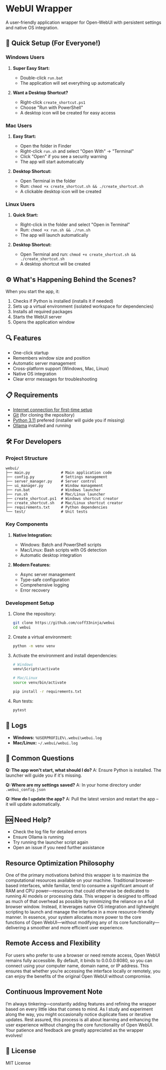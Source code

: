 # WebUI Wrapper

A user-friendly application wrapper for Open-WebUI with persistent settings and native OS integration.

## 🚀 Quick Setup (For Everyone!)

### Windows Users
1. **Super Easy Start:**
   - Double-click `run.bat`
   - The application will set everything up automatically

2. **Want a Desktop Shortcut?**
   - Right-click `create_shortcut.ps1`
   - Choose "Run with PowerShell"
   - A desktop icon will be created for easy access

### Mac Users
1. **Easy Start:**
   - Open the folder in Finder
   - Right-click `run.sh` and select "Open With" → "Terminal"
   - Click "Open" if you see a security warning
   - The app will start automatically

2. **Desktop Shortcut:**
   - Open Terminal in the folder
   - Run: `chmod +x create_shortcut.sh && ./create_shortcut.sh`
   - A clickable desktop icon will be created

### Linux Users
1. **Quick Start:**
   - Right-click in the folder and select "Open in Terminal"
   - Run: `chmod +x run.sh && ./run.sh`
   - The app will launch automatically

2. **Desktop Shortcut:**
   - Open Terminal and run: `chmod +x create_shortcut.sh && ./create_shortcut.sh`
   - A desktop shortcut will be created

## ⚙️ What's Happening Behind the Scenes?

When you start the app, it:
1. Checks if Python is installed (installs it if needed)
2. Sets up a virtual environment (isolated workspace for dependencies)
3. Installs all required packages
4. Starts the WebUI server
5. Opens the application window

## 🔍 Features

- One-click startup
- Remembers window size and position
- Automatic server management
- Cross-platform support (Windows, Mac, Linux)
- Native OS integration
- Clear error messages for troubleshooting

## 📋 Requirements

- [Internet connection for first-time setup](https://www.speedtest.net/)
- [Git](https://git-scm.com/) (for cloning the repository)
- [Python 3.11](https://www.python.org/downloads/release/python-3119/) prefered (installer will guide you if missing)
- [Ollama](https://ollama.com/) installed and running

## 🛠️ For Developers

### Project Structure
```
webui/
├── main.py              # Main application code
├── config.py            # Settings management
├── server_manager.py    # Server control
├── ui_manager.py        # Window management
├── run.bat              # Windows launcher
├── run.sh               # Mac/Linux launcher
├── create_shortcut.ps1  # Windows shortcut creator
├── create_shortcut.sh   # Mac/Linux shortcut creator
├── requirements.txt     # Python dependencies
└── test/                # Unit tests
```

### Key Components

1. **Native Integration:**
   - Windows: Batch and PowerShell scripts
   - Mac/Linux: Bash scripts with OS detection
   - Automatic desktop integration

2. **Modern Features:**
   - Async server management
   - Type-safe configuration
   - Comprehensive logging
   - Error recovery

### Development Setup

1. Clone the repository:
   ```bash
   git clone https://github.com/coff33ninja/webui
   cd webui
   ```
2. Create a virtual environment:
   ```bash
   python -m venv venv
   ```
3. Activate the environment and install dependencies:
   ```bash
   # Windows
   venv\Scripts\activate

   # Mac/Linux
   source venv/bin/activate

   pip install -r requirements.txt
   ```
4. Run tests:
   ```bash
   pytest
   ```

## 📝 Logs
- **Windows:** `%USERPROFILE%\.webui\webui.log`
- **Mac/Linux:** `~/.webui/webui.log`

## 🤔 Common Questions

**Q: The app won't start, what should I do?**
A: Ensure Python is installed. The launcher will guide you if it's missing.

**Q: Where are my settings saved?**
A: In your home directory under `.webui_config.json`

**Q: How do I update the app?**
A: Pull the latest version and restart the app – it will update automatically.

## 🆘 Need Help?
- Check the log file for detailed errors
- Ensure Ollama is running
- Try running the launcher script again
- Open an issue if you need further assistance

## Resource Optimization Philosophy

One of the primary motivations behind this wrapper is to maximize the computational resources available on your machine. Traditional browser-based interfaces, while familiar, tend to consume a significant amount of RAM and CPU power—resources that could otherwise be dedicated to running AI models or processing data. This wrapper is designed to offload as much of that overhead as possible by minimizing the reliance on a full browser window. Instead, it leverages native OS integration and lightweight scripting to launch and manage the interface in a more resource-friendly manner. In essence, your system allocates more power to the core functions of Open WebUI—without modifying any of its core functionality—delivering a smoother and more efficient user experience.

## Remote Access and Flexibility

For users who prefer to use a browser or need remote access, Open WebUI remains fully accessible. By default, it binds to 0.0.0.0:8080, so you can connect using your computer name, domain name, or IP address. This ensures that whether you’re accessing the interface locally or remotely, you can enjoy the benefits of the original Open WebUI without compromise.

## Continuous Improvement Note

I’m always tinkering—constantly adding features and refining the wrapper based on every little idea that comes to mind. As I study and experiment along the way, you might occasionally notice duplicate fixes or iterative updates. Rest assured, this process is all about learning and enhancing the user experience without changing the core functionality of Open WebUI. Your patience and feedback are greatly appreciated as the wrapper evolves!

## 📜 License

MIT License
